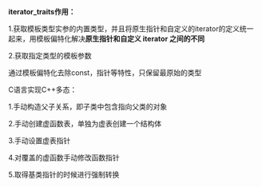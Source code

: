 **iterator_traits作用：**

1.获取模板类型实参的内置类型，并且将原生指针和自定义的iterator的定义统一起来，用模板偏特化解决**原生指针和自定义 iterator 之间的不同**

2.获取指定类型的模板参数

通过模板偏特化去除const，指针等特性，只保留最原始的类型



C语言实现C++多态：

1.手动构造父子关系，即子类中包含指向父类的对象

2.手动创建虚函数表，单独为虚表创建一个结构体

3.手动设置虚表指针

4.对覆盖的虚函数手动修改函数指针

5.取得基类指针的时候进行强制转换




